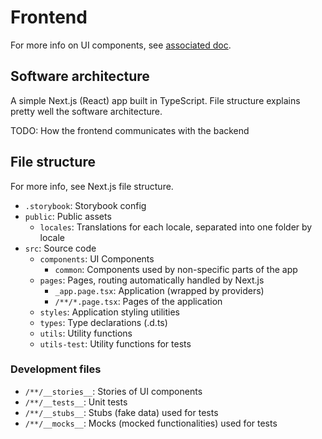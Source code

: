 # Frontend

For more info on UI components, see [associated doc](../development/components/index.md).

## Software architecture

A simple Next.js (React) app built in TypeScript. File structure explains pretty well the software architecture.

TODO: How the frontend communicates with the backend

## File structure

For more info, see Next.js file structure.

- `.storybook`: Storybook config
- `public`: Public assets
  - `locales`: Translations for each locale, separated into one folder by locale
- `src`: Source code
  - `components`: UI Components
    - `common`: Components used by non-specific parts of the app
  - `pages`: Pages, routing automatically handled by Next.js
    - `_app.page.tsx`: Application (wrapped by providers)
    - `/**/*.page.tsx`: Pages of the application
  - `styles`: Application styling utilities
  - `types`: Type declarations (.d.ts)
  - `utils`: Utility functions
  - `utils-test`: Utility functions for tests

### Development files

- `/**/__stories__`: Stories of UI components
- `/**/__tests__`: Unit tests
- `/**/__stubs__`: Stubs (fake data) used for tests
- `/**/__mocks__`: Mocks (mocked functionalities) used for tests

